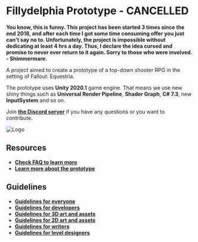 # Fillydelphia Prototype - CANCELLED #

**You know, this is funny. This project has been started 3 times since the end 2018, and after each time I got some time consuming offer you just can't say no to. Unfortunately, the project is impossible without dedicating at least 4 hrs a day. Thus, I declare the idea cursed and promise to never ever return to it again. Sorry to those who were involved.**  
**- Shimmermare.**

A project aimed to create a prototype of a top-down shooter RPG in the setting of Fallout: Equestria. 

The prototype uses **Unity 2020.1** game engine. That means we use new shiny things such as **Universal Render Pipeline**, **Shader Graph**, **C# 7.3**, new **InputSystem** and so on.  

Join **[the Discord server](https://discord.gg/GVR2Nhm)** if you have any questions or you want to contribute.  

![Logo](Raw/Meta/FillydelphiaTempLogo.png)  

## Resources ##
+ **[Check FAQ to learn more](Docs/FAQ.md)**
+ **[Learn more about the prototype](Docs/Concepts/Prototype.md)**

## Guidelines ##
+ **[Guidelines for everyone](Docs/GuidelinesProject.md)**
+ **[Guidelines for developers](Docs/GuidelinesCode.md)**
+ **[Guidelines for 3D art and assets](Docs/Guidelines3DArt.md)**
+ **[Guidelines for 2D art and assets](Docs/Guidelines2DArt.md)**
+ **[Guidelines for writers](Docs/GuidelinesWriting.md)**
+ **[Guidelines for level designers](Docs/GuidelinesLevelDesign.md)**
